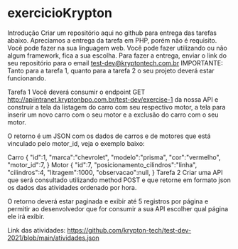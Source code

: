 # exercicioKrypton

Introdução
Criar um repositório aqui no github para entrega das tarefas abaixo.
Apreciamos a entrega da tarefa em PHP, porém não é requisito. Você pode fazer na sua linguagem web.
Você pode fazer utilizando ou não algum framework, fica a sua escolha.
Para fazer a entrega, enviar o link do seu repositório para o email test-dev@kryptontech.com.br
IMPORTANTE: Tanto para a tarefa 1, quanto para a tarefa 2 o seu projeto deverá estar funcionando.

Tarefa 1
Você deverá consumir o endpoint GET http://apiintranet.kryptonbpo.com.br/test-dev/exercise-1 da nossa API e construir a tela da listagem do carro com seu respectivo motor, a tela para inserir um novo carro com o seu motor e a exclusão do carro com o seu motor.

O retorno é um JSON com os dados de carros e de motores que está vinculado pelo motor_id, veja o exemplo baixo:

Carro
{
"id":1,
"marca":"chevrolet",
"modelo":"prisma",
"cor":"vermelho",
"motor_id":7,
}
Motor
{
"id":7,
"posicionamento_cilindros":"linha",
"cilindros":4,
"litragem":1000,
"observacao":null,
}
Tarefa 2
Criar uma API que será consultado utilizando method POST e que retorne em formato json os dados das atividades ordenado por hora.

O retorno deverá estar paginada e exibir até 5 registros por página e permitir ao desenvolvedor que for consumir a sua API escolher qual página ele irá exibir.

Link das atividades: https://github.com/krypton-tech/test-dev-2021/blob/main/atividades.json
